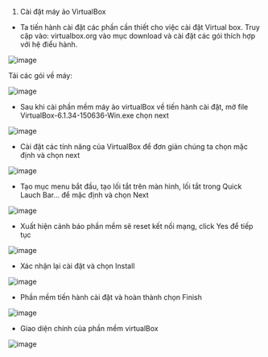1.	Cài đặt máy ảo  VirtualBox

-	Ta tiến hành cài đặt các phần cần thiết cho việc cài đặt Virtual box. Truy cập vào: virtualbox.org vào mục download và cài đặt các gói thích hợp với hệ điểu hành.

![image](https://user-images.githubusercontent.com/95491130/180909286-b58b7e5d-97c1-4884-92c5-4fb839ece51f.png)

Tải các gói về máy:

![image](https://user-images.githubusercontent.com/95491130/180909317-0a44defb-5123-41bd-b8a6-7edf8f8e1b38.png)


-	Sau khi cài phần mềm máy ảo virtualBox về tiến hành cài đặt, mở file VirtualBox-6.1.34-150636-Win.exe chọn next

![image](https://user-images.githubusercontent.com/95491130/180909331-ab2fd053-1017-4d43-b40b-01e31f0786c3.png)

-	Cài đặt các tính năng của VirtualBox để đơn giản chúng ta chọn mặc định và chọn next

![image](https://user-images.githubusercontent.com/95491130/180909353-789d668f-9f80-4854-816c-9967d6044760.png)


-	Tạo mục menu bắt đầu, tạo lối tắt trên màn hình, lối tắt trong Quick Lauch Bar... để mặc định và chọn Next

![image](https://user-images.githubusercontent.com/95491130/180909370-ae649a30-60ba-4cc0-ba34-7c88321ef497.png)

-	Xuất hiện cảnh báo phần mềm sẽ reset kết nối mạng, click Yes để tiếp tục

![image](https://user-images.githubusercontent.com/95491130/180909382-a11c26eb-30cd-416c-9f0c-57e5bf8444ca.png)

-	Xác nhận lại cài đặt và chọn Install

![image](https://user-images.githubusercontent.com/95491130/180909392-e4996f07-d040-49b4-aec0-f8c09966847d.png)

-	Phần mềm tiến hành cài đặt và hoàn thành chọn Finish

![image](https://user-images.githubusercontent.com/95491130/180909402-18be33fe-ff5c-493e-b9ed-eb78af1e52ed.png)

-	Giao diện chính của phần mềm virtualBox

![image](https://user-images.githubusercontent.com/95491130/180909422-12138066-bd3e-4314-bcd1-6a7837804b1d.png)

